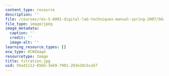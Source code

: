 ```yaml
---
content_type: resource
description: ''
file: /courses/res-5-0001-digital-lab-techniques-manual-spring-2007/56a4111265bb3eb97981283e20cbca57_titration.jpg
file_type: image/jpeg
image_metadata:
  caption: ''
  credit: ''
  image-alt: ''
learning_resource_types: []
ocw_type: OCWImage
resourcetype: Image
title: titration.jpg
uid: 56a41112-65bb-3eb9-7981-283e20cbca57
---
```

